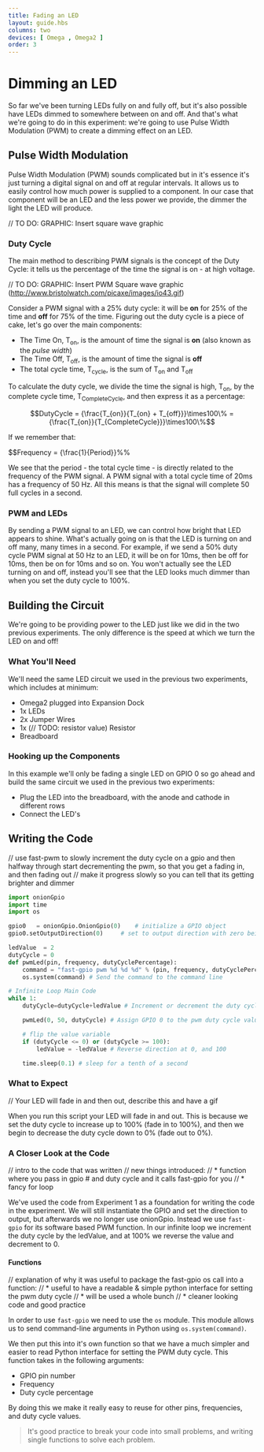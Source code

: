 ```yaml
---
title: Fading an LED
layout: guide.hbs
columns: two
devices: [ Omega , Omega2 ]
order: 3
---
```


# Dimming an LED

So far we've been turning LEDs fully on and fully off, but it's also possible have LEDs dimmed to somewhere between on and off. And that's what we're going to do in this experiment: we're going to use Pulse Width Modulation (PWM) to create a dimming effect on an LED.

## Pulse Width Modulation

Pulse Width Modulation (PWM) sounds complicated but in it's essence it's just turning a digital signal on and off at regular intervals. It allows us to easily control how much power is supplied to a component. In our case that component will be an LED and the less power we provide, the dimmer the light the LED will produce.

// TO DO: GRAPHIC: Insert square wave graphic

### Duty Cycle

The main method to describing PWM signals is the concept of the Duty Cycle: it tells us the percentage of the time the signal is on - at high voltage.

// TO DO: GRAPHIC: Insert PWM Square wave graphic (http://www.bristolwatch.com/picaxe/images/io43.gif)

Consider a PWM signal with a 25% duty cycle: it will be **on** for 25% of the time and **off** for 75% of the time. Figuring out the duty cycle is a piece of cake, let's go over the main components:
* The Time On, T<sub>on</sub>, is the amount of time the signal is **on** (also known as the *pulse width*)
* The Time Off, T<sub>off</sub>, is the amount of time the signal is **off**
* The total cycle time, T<sub>cycle</sub>, is the sum of T<sub>on</sub> and T<sub>off</sub>

To calculate the duty cycle, we divide the time the signal is high, T<sub>on</sub>, by the complete cycle time, T<sub>CompleteCycle</sub>, and then express it as a percentage:

$$DutyCycle = {\frac{T_{on}}{T_{on} + T_{off}}}\times100\% = {\frac{T_{on}}{T_{CompleteCycle}}}\times100\%$$

If we remember that:

$$Frequency = {\frac{1}{Period}}%%

We see that the period - the total cycle time - is directly related to the frequency of the PWM signal. A PWM signal with a total cycle time of 20ms has a frequency of 50 Hz. All this means is that the signal will complete 50 full cycles in a second.

### PWM and LEDs

By sending a PWM signal to an LED, we can control how bright that LED appears to shine. What's actually going on is that the LED is turning on and off many, many times in a second. For example, if we send a 50% duty cycle PWM signal at 50 Hz to an LED, it will be on for 10ms, then be off for 10ms, then be on for 10ms and so on. You won't actually see the LED turning on and off, instead you'll see that the LED looks much dimmer than when you set the duty cycle to 100%.



## Building the Circuit

We're going to be providing power to the LED just like we did in the two previous experiments. The only difference is the speed at which we turn the LED on and off!

### What You'll Need

We'll need the same LED circuit we used in the previous two experiments, which includes at minimum:

* Omega2 plugged into Expansion Dock
* 1x LEDs
* 2x Jumper Wires
* 1x (// TODO: resistor value) Resistor
* Breadboard

### Hooking up the Components

In this example we'll only be fading a single LED on GPIO 0 so go ahead and build the same circuit we used in the previous two experiments:

* Plug the LED into the breadboard, with the anode and cathode in different rows
* Connect the LED's

## Writing the Code

<!-- Going to use fast-gpio pwm to avoid any muxing nonsense-->

// use fast-pwm to slowly increment the duty cycle on a gpio and then halfway through start decrementing the pwm, so that you get a fading in, and then fading out
// make it progress slowly so you can tell that its getting brighter and dimmer

``` python
import onionGpio
import time
import os

gpio0 	= onionGpio.OnionGpio(0)	# initialize a GPIO object
gpio0.setOutputDirection(0)		# set to output direction with zero being the default value

ledValue  = 2
dutyCycle = 0
def pwmLed(pin, frequency, dutyCyclePercentage):
	command = "fast-gpio pwm %d %d %d" % (pin, frequency, dutyCyclePercentage) #Assign the arguments to the correct positions in the fast-gpio command
	os.system(command) # Send the command to the command line

# Infinite Loop Main Code
while 1:
	dutyCycle=dutyCycle+ledValue # Increment or decrement the duty cycle by the ledValue

	pwmLed(0, 50, dutyCycle) # Assign GPIO 0 to the pwm duty cycle value

	# flip the value variable
	if (dutyCycle <= 0) or (dutyCycle >= 100):
		ledValue = -ledValue # Reverse direction at 0, and 100

	time.sleep(0.1)	# sleep for a tenth of a second
```



<!-- TODO: FUTURE: Write using the Omega's PWM pins -->

### What to Expect

// Your LED will fade in and then out, describe this and have a gif

When you run this script your LED will fade in and out. This is because we set the duty cycle to increase up to 100% (fade in to 100%), and then we begin to decrease the duty cycle down to 0% (fade out to 0%).

<!-- TODO: Insert gif of this -->


### A Closer Look at the Code

// intro to the code that was written
//  new things introduced:
//  * function where you pass in gpio # and duty cycle and it calls fast-gpio for you
//  * fancy for loop

We've used the code from Experiment 1 as a foundation for writing the code in the experiment. We will still instantiate the GPIO and set the direction to output, but afterwards we no longer use onionGpio. Instead we use `fast-gpio` for its software based PWM function. In our infinite loop we increment the duty cycle by the ledValue, and at 100% we reverse the value and decrement to 0.

#### Functions

// explanation of why it was useful to package the fast-gpio os call into a function:
//  * useful to have a readable & simple python interface for setting the pwm duty cycle
//  * will be used a whole bunch
//  * cleaner looking code and good practice


In order to use `fast-gpio` we need to use the `os` module. This module allows us to send command-line arguments in Python using `os.system(command)`.

We then put this into it's own function so that we have a much simpler and easier to read Python interface for setting the PWM duty cycle. This function takes in the following arguments:

* GPIO pin number
* Frequency
* Duty cycle percentage

By doing this we make it really easy to reuse for other pins, frequencies, and duty cycle values.

>It's good practice to break your code into small problems, and writing single functions to solve each problem.

<!-- #### Fancy For Loops

// have a for loop that increments the PWM and then halfway through starts decrementing the PWM - when you reach halfway, multiply the value by which you increment by -1 :) -->
